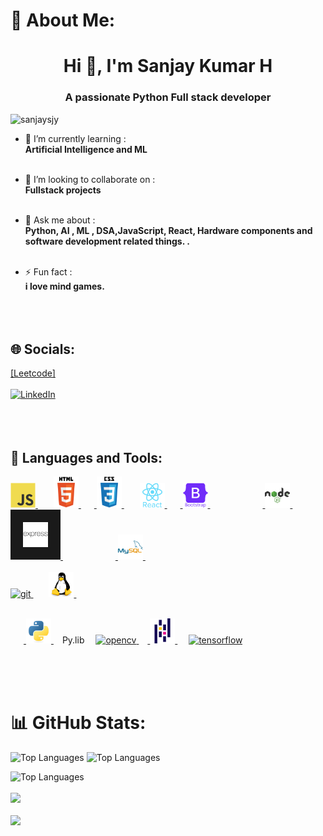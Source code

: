 # 💫 About Me:

<h1 align="center">Hi 👋, I'm Sanjay Kumar H</h1>

<h3 align="center">A passionate Python Full stack developer </h3>


<p align="left"> <img src="https://komarev.com/ghpvc/?username=sanjaysjy&label=Profile%20views&color=0e75b6&style=flat" alt="sanjaysjy" /> </p>

<!--##- 🔭 I’m currently working on :<br>**Node.js.**<br><br>-->

- 🌱 I’m currently learning :<br>**Artificial Intelligence and ML**<br><br>

- 👯 I’m looking to collaborate on :<br>**Fullstack projects**<br><br>

- 💬 Ask me about :<br>**Python, AI , ML , DSA,JavaScript, React, Hardware components and software development related things. .**<br><br>

- ⚡ Fun fact :<br>**i love mind games.**<br><br><br><br/>

## 🌐 Socials:
[[Leetcode]](https://leetcode.com/u/_sanjay__kumar_h/)<br><br/>
[![LinkedIn](https://img.shields.io/badge/LinkedIn-%230077B5.svg?logo=linkedin&logoColor=white)](http://www.linkedin.com/in/sanjay4sjy)<br><br/><br><br/>

## 💬 Languages and Tools:

<p align="left"> 

  <a href="https://developer.mozilla.org/en-US/docs/Web/JavaScript" target="_blank" rel="noreferrer"> <img src="https://raw.githubusercontent.com/devicons/devicon/master/icons/javascript/javascript-original.svg" alt="javascript" width="40" height="40"/> </a>&ensp;&ensp;&ensp; <a href="https://www.w3.org/html/" target="_blank" rel="noreferrer"> <img src="https://raw.githubusercontent.com/devicons/devicon/master/icons/html5/html5-original-wordmark.svg" alt="html5" width="40" height="50"/> </a> &ensp;&ensp;&ensp;<a href="https://www.w3schools.com/css/" target="_blank" rel="noreferrer"> <img src="https://raw.githubusercontent.com/devicons/devicon/master/icons/css3/css3-original-wordmark.svg" alt="css3" width="40" height="50"/> </a>&ensp;&ensp;&ensp; <a href="https://reactjs.org/" target="_blank" rel="noreferrer"> <img src="https://raw.githubusercontent.com/devicons/devicon/master/icons/react/react-original-wordmark.svg" alt="react" width="40" height="40"/> </a> &ensp;&ensp;&ensp;<a href="https://getbootstrap.com" target="_blank" rel="noreferrer"> <img src="https://raw.githubusercontent.com/devicons/devicon/master/icons/bootstrap/bootstrap-plain-wordmark.svg" alt="bootstrap" width="40" height="40"/> </a>&ensp;&ensp;&ensp;&ensp;&ensp;&ensp;&ensp;&ensp;&ensp;&ensp;&ensp;&ensp;<a href="https://nodejs.org" target="_blank" rel="noreferrer"> <img src="https://raw.githubusercontent.com/devicons/devicon/master/icons/nodejs/nodejs-original-wordmark.svg" alt="nodejs" width="40" height="40"/> </a>&ensp;&ensp;&ensp;<a href="https://expressjs.com" target="_blank" rel="noreferrer"> <img src="https://raw.githubusercontent.com/devicons/devicon/master/icons/express/express-original-wordmark.svg" alt="express" width="40" height="40" border="20px"/> </a>&ensp;&ensp;&ensp;&ensp;&ensp;&ensp;&ensp;&ensp;&ensp;&ensp;&ensp;&ensp;<a href="https://www.mysql.com/" target="_blank" rel="noreferrer"> <img src="https://raw.githubusercontent.com/devicons/devicon/master/icons/mysql/mysql-original-wordmark.svg" alt="mysql" width="40" height="40"/> </a>&ensp;&ensp;&ensp;&ensp;&ensp;&ensp;&ensp;&ensp;&ensp;&ensp;&ensp;&ensp;<br><br/><a href="https://git-scm.com/" target="_blank" rel="noreferrer"> <img src="https://www.vectorlogo.zone/logos/git-scm/git-scm-icon.svg" alt="git" width="40" height="40"/> </a>&ensp;&ensp;&ensp; <a href="https://www.linux.org/" target="_blank" rel="noreferrer"> <img src="https://raw.githubusercontent.com/devicons/devicon/master/icons/linux/linux-original.svg" alt="linux" width="40" height="40"/> </a>&ensp;&ensp;&ensp;  <br><br/>
   
&ensp;&ensp;&ensp;<a href="https://www.python.org" target="_blank" rel="noreferrer"> <img src="https://raw.githubusercontent.com/devicons/devicon/master/icons/python/python-original.svg" alt="python" width="40" height="40"/> </a>&ensp;&ensp;Py.lib&ensp;&ensp; <a href="https://opencv.org/" target="_blank" rel="noreferrer"> <img src="https://www.vectorlogo.zone/logos/opencv/opencv-icon.svg" alt="opencv" width="40" height="40"/> </a>&ensp;&ensp;<a href="https://pandas.pydata.org/" target="_blank" rel="noreferrer"> <img src="https://raw.githubusercontent.com/devicons/devicon/2ae2a900d2f041da66e950e4d48052658d850630/icons/pandas/pandas-original.svg" alt="pandas" width="40" height="40"/> </a> &ensp;&ensp; <a href="https://www.tensorflow.org" target="_blank" rel="noreferrer"> <img src="https://www.vectorlogo.zone/logos/tensorflow/tensorflow-icon.svg" alt="tensorflow" width="40" height="40"/> </a> <br><br/>
  
  
  </p> <br><br/>
  
# 📊 GitHub Stats:
![Top Languages](https://github-readme-stats.vercel.app/api/top-langs?username=sanjaysjy&show_icons=true&locale=en&layout=compact&cache_seconds=86400)
![Top Languages](https://github-readme-stats.vercel.app/api/top-langs?username=sanjaysjy&show_icons=true&locale=en&layout=compact&exclude_repo=repo1,repo2)


![Top Languages](https://github-readme-stats.vercel.app/api/top-langs?username=sanjaysjy&show_icons=true&locale=en&layout=compact)
<br><br/>
![](https://github-readme-stats.vercel.app/api?username=sanjaysjy&show_icons=true&locale=en)<br><br/>
![](https://github-readme-streak-stats.herokuapp.com/?user=sanjaysjy&)<br><br/>

